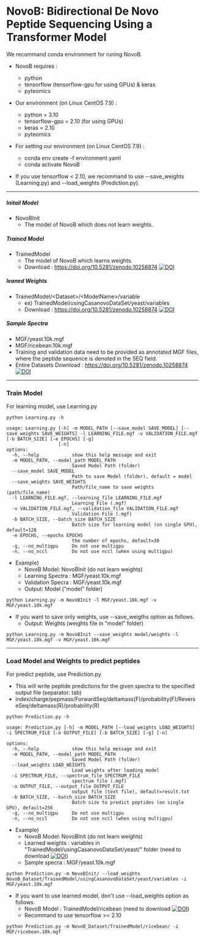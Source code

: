 # NovoB: Bidirectional De Novo Peptide Sequencing Using a Transformer Model

We recommand conda environment for runing NovoB.<p>
- NovoB requires :
  - python
  - tensorflow (tensorflow-gpu for using GPUs) & keras
  - pyteomics

- Our environment (on Linux CentOS 7.9) :
  - python = 3.10
  - tensorflow-gpu = 2.10 (for using GPUs)
  - keras = 2.10
  - pyteomics

- For setting our environment (on Linux CentOS 7.9) :
  - conda env create -f environment.yaml
  - conda activate NovoB

- If you use tensorflow < 2.10, we recommand to use --save_weights (Learning.py) and --load_weights (Prediction.py).

***

##### Initail Model
- NovoBInit
  - The model of NovoB which does not learn weights.
##### Trained Model
- TrainedModel
  - The model of NovoB which learns weights.
  - Download : https://doi.org/10.5281/zenodo.10258874 <a href="https://doi.org/10.5281/zenodo.10258874"><img src="https://zenodo.org/badge/DOI/10.5281/zenodo.10258874.svg" alt="DOI"></a>
##### leaned Weights
- TrainedModel/\<Dataset\>/\<ModelName\>/variable
  - ex) TrainedModel/usingCasanovoDataSet/yeast/variables
  - Download : https://doi.org/10.5281/zenodo.10258874 <a href="https://doi.org/10.5281/zenodo.10258874"><img src="https://zenodo.org/badge/DOI/10.5281/zenodo.10258874.svg" alt="DOI"></a>
##### Sample Spectra 
- MGF/yeast.10k.mgf
- MGF/ricebean.10k.mgf
- Training and validation data need to be provided as annotated MGF files, where the peptide sequence is denoted in the SEQ field.
- Entire Datasets Download : https://doi.org/10.5281/zenodo.10258874 <a href="https://doi.org/10.5281/zenodo.10258874"><img src="https://zenodo.org/badge/DOI/10.5281/zenodo.10258874.svg" alt="DOI"></a>

***

### Train Model
For learning model, use Learning.py

```
python Learning.py -h

usage: Learning.py [-h] -m MODEL_PATH [--save_model SAVE_MODEL] [--save_weights SAVE_WEIGHTS] -l LEARNING_FILE.mgf -v VALIDATION_FILE.mgf [-b BATCH_SIZE] [-e EPOCHS] [-g]
                   [-n]
options:
  -h, --help            show this help message and exit
  -m MODEL_PATH, --model_path MODEL_PATH
                        Saved Model Path (folder)
  --save_model SAVE_MODEL
                        Path to save Model (folder), default = model
  --save_weights SAVE_WEIGHTS
                        Path/file_name to save weights (path/file_name)
  -l LEARNING_FILE.mgf, --learning_file LEARNING_FILE.mgf
                        Learning File (.mgf)
  -v VALIDATION_FILE.mgf, --validation_file VALIDATION_FILE.mgf
                        Validation File (.mgf)
  -b BATCH_SIZE, --batch_size BATCH_SIZE
                        Batch size for learning model (on single GPU), default=128
  -e EPOCHS, --epochs EPOCHS
                        the number of epochs, default=30
  -g, --no_multigpu     Do not use multigpu
  -n, --no_nccl         Do not use nccl (when using multigpu)
```

- Example)
  - NovoB Model: NovoBInit (do not learn weights)
  - Learning Spectra : MGF/yeast.10k.mgf
  - Validation Specra : MGF/yeast.10k.mgf
  - Output: Model ("model" folder)
```
python Learning.py -m NovoBInit -l MGF/yeast.10k.mgf -v MGF/yeast.10k.mgf
```

- If you want to save only weights, use --save_weigths option as follows.
  - Output: Weights (weights file in "model" folder)
```
python Learning.py -m NovoBInit --save_weights model/weights -l MGF/yeast.10k.mgf -v MGF/yeast.10k.mgf
```


***

### Load Model and Weights to predict peptides
For predict peptide, use Prediction.py
- This will write peptide predictions for the given spectra to the specified output file (separator: tab)
- index/charge/pepmass/ForwardSeq/deltamass(F)/probability(F)/ReverseSeq/deltamass(R)/probability(R)

```
python Prediction.py -h

usage: Prediction.py [-h] -m MODEL_PATH [--load_weights LOAD_WEIGHTS] -i SPECTRUM_FILE [-o OUTPUT_FILE] [-b BATCH_SIZE] [-g] [-n]

options:
  -h, --help            show this help message and exit
  -m MODEL_PATH, --model_path MODEL_PATH
                        Saved Model Path (folder)
  --load_weights LOAD_WEIGHTS
                        Load weights after loading model
  -i SPECTRUM_FILE, --spectrum_file SPECTRUM_FILE
                        spectrum file (.mgf)
  -o OUTPUT_FILE, --output_file OUTPUT_FILE
                        output file (text file), default=result.txt
  -b BATCH_SIZE, --batch_size BATCH_SIZE
                        Batch size to predict peptides (on single GPU), default=256
  -g, --no_multigpu     Do not use multigpu
  -n, --no_nccl         Do not use nccl (when using multigpu)
```

- Example)
  - NovoB Model: NovoBInit (do not learn weights)
  - Learned weights : variables in "TrainedModel/usingCasanovoDataSet/yeast/" folder (need to download <a href="https://doi.org/10.5281/zenodo.10258874"><img src="https://zenodo.org/badge/DOI/10.5281/zenodo.10258874.svg" alt="DOI"></a>)
  - Sample specra : MGF/yeast.10k.mgf
```
python Prediction.py -m NovoBInit/ --load_weights NovoB_Dataset/TrainedModel/usingCasanovoDataSet/yeast/variables -i MGF/yeast.10k.mgf
```

- If you want to use learned model, don't use --load_weights option as follows.
  - NovoB Model : TrainedModel/ricebean (need to download <a href="https://doi.org/10.5281/zenodo.10258874"><img src="https://zenodo.org/badge/DOI/10.5281/zenodo.10258874.svg" alt="DOI"></a>)
  - Recommand to use tensorflow >= 2.10
```
python Prediction.py -m NovoB_Dataset/TrainedModel/ricebean/ -i MGF/ricebean.10k.mgf
```
